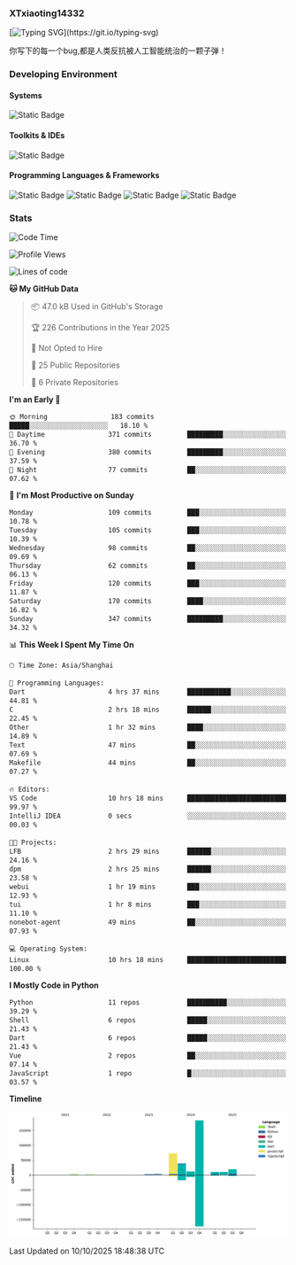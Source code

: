 ### XTxiaoting14332

[![Typing SVG](https://readme-typing-svg.herokuapp.com?font=JetBrians+Mono&pause=1000&random=false&width=435&lines=Hello+World!)](https://git.io/typing-svg)

你写下的每一个bug,都是人类反抗被人工智能统治的一颗子弹！

### Developing Environment

#### Systems

![Static Badge](https://img.shields.io/badge/Ubuntu-%20?style=flat-square&logo=ubuntu&logoColor=white&color=E34F26)

#### Toolkits & IDEs

![Static Badge](https://img.shields.io/badge/Visual%20Studio%20Code-%20?style=flat-square&logo=visualstudiocode&logoColor=white&color=blue)

#### Programming Languages & Frameworks

![Static Badge](https://img.shields.io/badge/Dart-%20?style=flat-square&logo=dart&logoColor=white&color=0175C2)
![Static Badge](https://img.shields.io/badge/Flutter-%20?style=flat-square&logo=flutter&logoColor=white&color=02569B)
![Static Badge](https://img.shields.io/badge/Python-%20?style=flat-square&logo=python&logoColor=white&color=E7A781)
![Static Badge](https://img.shields.io/badge/Bash%20Shell-%20?style=flat-square&logo=shell&logoColor=white&color=49D868)

### Stats

<!--START_SECTION:waka-->
![Code Time](http://img.shields.io/badge/Code%20Time-455%20hrs%2053%20mins-blue)

![Profile Views](http://img.shields.io/badge/Profile%20Views-0-blue)

![Lines of code](https://img.shields.io/badge/From%20Hello%20World%20I%27ve%20Written-354.8%20thousand%20lines%20of%20code-blue)

**🐱 My GitHub Data** 

> 📦 47.0 kB Used in GitHub's Storage 
 > 
> 🏆 226 Contributions in the Year 2025
 > 
> 🚫 Not Opted to Hire
 > 
> 📜 25 Public Repositories 
 > 
> 🔑 6 Private Repositories 
 > 
**I'm an Early 🐤** 

```text
🌞 Morning                183 commits         █████░░░░░░░░░░░░░░░░░░░░   18.10 % 
🌆 Daytime                371 commits         █████████░░░░░░░░░░░░░░░░   36.70 % 
🌃 Evening                380 commits         █████████░░░░░░░░░░░░░░░░   37.59 % 
🌙 Night                  77 commits          ██░░░░░░░░░░░░░░░░░░░░░░░   07.62 % 
```
📅 **I'm Most Productive on Sunday** 

```text
Monday                   109 commits         ███░░░░░░░░░░░░░░░░░░░░░░   10.78 % 
Tuesday                  105 commits         ███░░░░░░░░░░░░░░░░░░░░░░   10.39 % 
Wednesday                98 commits          ██░░░░░░░░░░░░░░░░░░░░░░░   09.69 % 
Thursday                 62 commits          ██░░░░░░░░░░░░░░░░░░░░░░░   06.13 % 
Friday                   120 commits         ███░░░░░░░░░░░░░░░░░░░░░░   11.87 % 
Saturday                 170 commits         ████░░░░░░░░░░░░░░░░░░░░░   16.82 % 
Sunday                   347 commits         █████████░░░░░░░░░░░░░░░░   34.32 % 
```


📊 **This Week I Spent My Time On** 

```text
🕑︎ Time Zone: Asia/Shanghai

💬 Programming Languages: 
Dart                     4 hrs 37 mins       ███████████░░░░░░░░░░░░░░   44.81 % 
C                        2 hrs 18 mins       ██████░░░░░░░░░░░░░░░░░░░   22.45 % 
Other                    1 hr 32 mins        ████░░░░░░░░░░░░░░░░░░░░░   14.89 % 
Text                     47 mins             ██░░░░░░░░░░░░░░░░░░░░░░░   07.69 % 
Makefile                 44 mins             ██░░░░░░░░░░░░░░░░░░░░░░░   07.27 % 

🔥 Editors: 
VS Code                  10 hrs 18 mins      █████████████████████████   99.97 % 
IntelliJ IDEA            0 secs              ░░░░░░░░░░░░░░░░░░░░░░░░░   00.03 % 

🐱‍💻 Projects: 
LFB                      2 hrs 29 mins       ██████░░░░░░░░░░░░░░░░░░░   24.16 % 
dpm                      2 hrs 25 mins       ██████░░░░░░░░░░░░░░░░░░░   23.58 % 
webui                    1 hr 19 mins        ███░░░░░░░░░░░░░░░░░░░░░░   12.93 % 
tui                      1 hr 8 mins         ███░░░░░░░░░░░░░░░░░░░░░░   11.10 % 
nonebot-agent            49 mins             ██░░░░░░░░░░░░░░░░░░░░░░░   07.93 % 

💻 Operating System: 
Linux                    10 hrs 18 mins      █████████████████████████   100.00 % 
```

**I Mostly Code in Python** 

```text
Python                   11 repos            ██████████░░░░░░░░░░░░░░░   39.29 % 
Shell                    6 repos             █████░░░░░░░░░░░░░░░░░░░░   21.43 % 
Dart                     6 repos             █████░░░░░░░░░░░░░░░░░░░░   21.43 % 
Vue                      2 repos             ██░░░░░░░░░░░░░░░░░░░░░░░   07.14 % 
JavaScript               1 repo              █░░░░░░░░░░░░░░░░░░░░░░░░   03.57 % 
```



**Timeline**

![Lines of Code chart](https://raw.githubusercontent.com/XTxiaoting14332/XTxiaoting14332/main/assets/bar_graph.png)


 Last Updated on 10/10/2025 18:48:38 UTC
<!--END_SECTION:waka-->